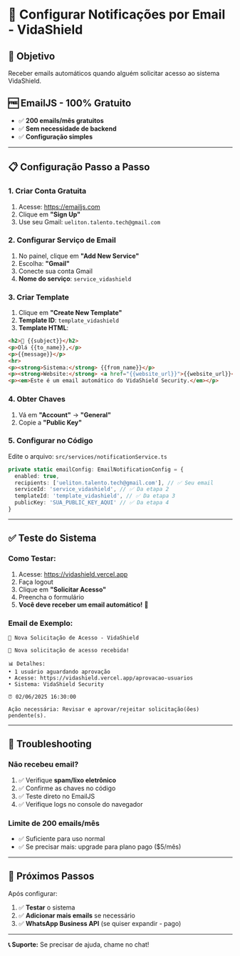 # 📧 Configurar Notificações por Email - VidaShield

## 🎯 **Objetivo**
Receber emails automáticos quando alguém solicitar acesso ao sistema VidaShield.

## 🆓 **EmailJS - 100% Gratuito**
- ✅ **200 emails/mês gratuitos**
- ✅ **Sem necessidade de backend**
- ✅ **Configuração simples**

---

## 📋 **Configuração Passo a Passo**

### **1. Criar Conta Gratuita**
1. Acesse: https://emailjs.com
2. Clique em **"Sign Up"**
3. Use seu Gmail: `ueliton.talento.tech@gmail.com`

### **2. Configurar Serviço de Email**
1. No painel, clique em **"Add New Service"**
2. Escolha: **"Gmail"**
3. Conecte sua conta Gmail
4. **Nome do serviço**: `service_vidashield`

### **3. Criar Template**
1. Clique em **"Create New Template"**
2. **Template ID**: `template_vidashield`
3. **Template HTML**:
```html
<h2>🔔 {{subject}}</h2>
<p>Olá {{to_name}},</p>
<p>{{message}}</p>
<hr>
<p><strong>Sistema:</strong> {{from_name}}</p>
<p><strong>Website:</strong> <a href="{{website_url}}">{{website_url}}</a></p>
<p><em>Este é um email automático do VidaShield Security.</em></p>
```

### **4. Obter Chaves**
1. Vá em **"Account"** → **"General"**
2. Copie a **"Public Key"**

### **5. Configurar no Código**
Edite o arquivo: `src/services/notificationService.ts`

```typescript
private static emailConfig: EmailNotificationConfig = {
  enabled: true,
  recipients: ['ueliton.talento.tech@gmail.com'], // ✅ Seu email
  serviceId: 'service_vidashield', // ✅ Da etapa 2
  templateId: 'template_vidashield', // ✅ Da etapa 3  
  publicKey: 'SUA_PUBLIC_KEY_AQUI' // ✅ Da etapa 4
}
```

---

## ✅ **Teste do Sistema**

### **Como Testar:**
1. Acesse: https://vidashield.vercel.app
2. Faça logout
3. Clique em **"Solicitar Acesso"**
4. Preencha o formulário
5. **Você deve receber um email automático!** 📧

### **Email de Exemplo:**
```
🔔 Nova Solicitação de Acesso - VidaShield

🔔 Nova solicitação de acesso recebida!

📊 Detalhes:
• 1 usuário aguardando aprovação
• Acesse: https://vidashield.vercel.app/aprovacao-usuarios
• Sistema: VidaShield Security

⏰ 02/06/2025 16:30:00

Ação necessária: Revisar e aprovar/rejeitar solicitação(ões) pendente(s).
```

---

## 🔧 **Troubleshooting**

### **Não recebeu email?**
1. ✅ Verifique **spam/lixo eletrônico**
2. ✅ Confirme as chaves no código
3. ✅ Teste direto no EmailJS
4. ✅ Verifique logs no console do navegador

### **Limite de 200 emails/mês**
- ✅ Suficiente para uso normal
- ✅ Se precisar mais: upgrade para plano pago ($5/mês)

---

## 🚀 **Próximos Passos**

Após configurar:
1. ✅ **Testar** o sistema
2. ✅ **Adicionar mais emails** se necessário
3. ✅ **WhatsApp Business API** (se quiser expandir - pago)

---

**📞 Suporte:** Se precisar de ajuda, chame no chat! 